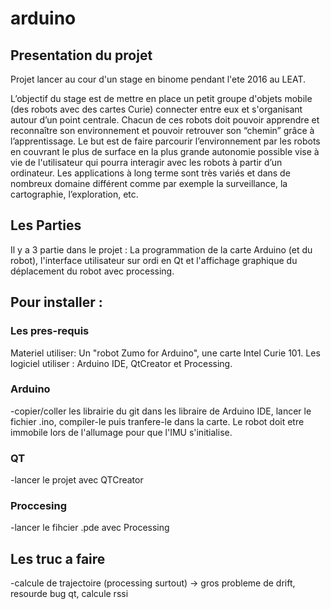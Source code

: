 # arduino

## Presentation du projet

Projet lancer au cour d'un stage en binome pendant l'ete 2016 au LEAT.

L’objectif du stage est de mettre en place un petit groupe d'objets mobile (des robots avec des cartes Curie) connecter entre eux et s'organisant autour d’un point centrale. Chacun de ces robots doit pouvoir apprendre et reconnaître son environnement et pouvoir retrouver son “chemin” grâce à l’apprentissage. Le but est de faire parcourir l’environnement par les robots en couvrant le plus de surface en la plus grande autonomie possible vise à vie de l'utilisateur qui pourra interagir avec les robots à partir d’un ordinateur.
Les applications à long terme sont très variés et dans de nombreux domaine différent  comme par exemple la surveillance, la cartographie, l’exploration, etc. 

## Les Parties

Il y a 3 partie dans le projet : La programmation de la carte Arduino (et du robot), l'interface utilisateur sur ordi en Qt et l'affichage graphique du déplacement du robot avec processing.


## Pour installer : 

### Les pres-requis

Materiel utiliser: Un "robot Zumo for Arduino", une carte Intel Curie 101.
Les logiciel utiliser : Arduino IDE, QtCreator et Processing.
 
 
### Arduino

-copier/coller les librairie du git dans les libraire de Arduino IDE, lancer le fichier .ino, compiler-le puis tranfere-le dans la carte. Le robot doit etre immobile lors de l'allumage pour que l'IMU s'initialise.

### QT

-lancer le projet avec QTCreator

### Proccesing

-lancer le fihcier .pde avec Processing

## Les truc a faire 

-calcule de trajectoire (processing surtout) → gros probleme de drift, resourde bug qt, calcule rssi
